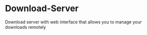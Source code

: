 Download-Server
===============

Download server with web interface that allows you to manage your downloads remotely